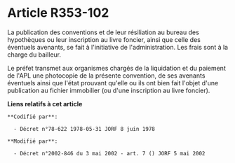 # Article R353-102

La publication des conventions et de leur résiliation au bureau des hypothèques ou leur inscription au livre foncier, ainsi
que celle des éventuels avenants, se fait à l'initiative de l'administration. Les frais sont à la charge du bailleur.

Le préfet transmet aux organismes chargés de la liquidation et du paiement de l'APL une photocopie de la présente convention,
de ses avenants éventuels ainsi que l'état prouvant qu'elle ou ils ont bien fait l'objet d'une publication au fichier
immobilier (ou d'une inscription au livre foncier).

**Liens relatifs à cet article**

	**Codifié par**:

	  - Décret n°78-622 1978-05-31 JORF 8 juin 1978

	**Modifié par**:

	  - Décret n°2002-846 du 3 mai 2002 - art. 7 () JORF 5 mai 2002

